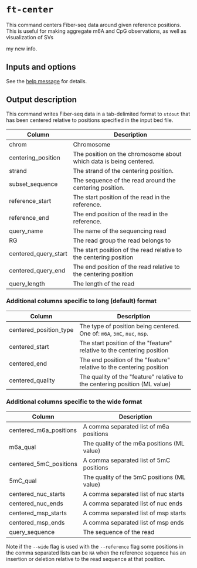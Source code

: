 # `ft-center`

This command centers Fiber-seq data around given reference positions. This is useful for making aggregate m6A and CpG observations, as well as visualization of SVs

my new info. 

## Inputs and options

See the [help message](./ft-center-help.md) for details.

## Output description

This command writes Fiber-seq data in a tab-delimited format to `stdout` that has been centered relative to positions specified in the input bed file.

| Column               | Description                                                        |
| -------------------- | ------------------------------------------------------------------ |
| chrom                | Chromosome                                                         |
| centering_position   | The position on the chromosome about which data is being centered. |
| strand               | The strand of the centering position.                              |
| subset_sequence      | The sequence of the read around the centering position.            |
| reference_start      | The start position of the read in the reference.                   |
| reference_end        | The end position of the read in the reference.                     |
| query_name           | The name of the sequencing read                                    |
| RG                   | The read group the read belongs to                                 |
| centered_query_start | The start position of the read relative to the centering position  |
| centered_query_end   | The end position of the read relative to the centering position    |
| query_length         | The length of the read                                             |

### Additional columns specific to long (default) format

| Column                 | Description                                                                |
| ---------------------- | -------------------------------------------------------------------------- |
| centered_position_type | The type of position being centered. One of: `m6A`, `5mC`, `nuc`, `msp`.   |
| centered_start         | The start position of the "feature" relative to the centering position     |
| centered_end           | The end position of the "feature" relative to the centering position       |
| centered_quality       | The quality of the "feature" relative to the centering position (ML value) |

### Additional columns specific to the wide format

| Column                 | Description                                 |
| ---------------------- | ------------------------------------------- |
| centered_m6a_positions | A comma separated list of m6a positions     |
| m6a_qual               | The quality of the m6a positions (ML value) |
| centered_5mC_positions | A comma separated list of 5mC positions     |
| 5mC_qual               | The quality of the 5mC positions (ML value) |
| centered_nuc_starts    | A comma separated list of nuc starts        |
| centered_nuc_ends      | A comma separated list of nuc ends          |
| centered_msp_starts    | A comma separated list of msp starts        |
| centered_msp_ends      | A comma separated list of msp ends          |
| query_sequence         | The sequence of the read                    |

Note if the `--wide` flag is used with the `--reference` flag some positions in the comma separated lists can be `NA` when the reference sequence has an insertion or deletion relative to the read sequence at that position.
